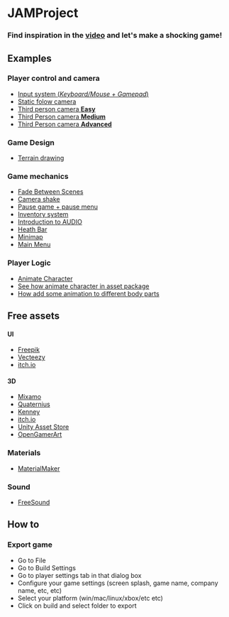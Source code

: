 # JAMProject

### Find inspiration in the [video](https://www.youtube.com/watch?v=1AYOf_f__24) and let's make a shocking game!

## Examples
### Player control and camera
* [Input system (*Keyboard/Mouse + Gamepad*)](https://www.youtube.com/watch?v=p-3S73MaDP8)
* [Static folow camera](https://www.youtube.com/watch?v=koRgU2dC5Po)
* [Third person camera **Easy**](https://www.youtube.com/watch?v=4HpC--2iowE&list=PLPV2KyIb3jR5QFsefuO2RlAgWEz6EvVi6)
* [Third Person camera **Medium**](https://www.youtube.com/watch?v=YV5KOZHsIz4)
* [Third Person camera **Advanced**](https://www.youtube.com/watch?v=537B1kJp9YQ)

### Game Design
* [Terrain drawing](https://www.youtube.com/watch?v=DbJB9534PZQ)

### Game mechanics
* [Fade Between Scenes](https://www.youtube.com/watch?v=Oadq-IrOazg)
* [Camera shake](https://www.youtube.com/watch?v=9A9yj8KnM8c)
* [Pause game + pause menu](https://www.youtube.com/watch?v=JivuXdrIHK0)
* [Inventory system](https://www.youtube.com/watch?v=w6_fetj9PIw)
* [Introduction to AUDIO](https://www.youtube.com/watch?v=6OT43pvUyfY)
* [Heath Bar](https://www.youtube.com/watch?v=BLfNP4Sc_iA)
* [Minimap](https://www.youtube.com/watch?v=28JTTXqMvOU)
* [Main Menu](https://www.youtube.com/watch?v=zc8ac_qUXQY)

### Player Logic
* [Animate Character](https://www.youtube.com/watch?v=FF6kezDQZ7s)
* [See how animate character in asset package](https://assetstore.unity.com/packages/essentials/starter-assets-third-person-character-controller-196526)
* [How add some animation to different body parts](https://www.youtube.com/watch?v=LEwYmFT3xDk&ab_channel=CodeMonkey)

## Free assets
#### UI
* [Freepik](https://www.freepik.com/free-photos-vectors/game-ui-assets)
* [Vecteezy](https://www.vecteezy.com/free-vector/game-ui)
* [itch.io](https://itch.io/game-assets/free/tag-gui)

#### 3D
* [Mixamo](https://www.mixamo.com/#/)
* [Quaternius](https://quaternius.com/index.html)
* [Kenney](https://www.kenney.nl/assets/category:3D)
* [itch.io](https://itch.io/game-assets/free/tag-3d)
* [Unity Asset Store](https://assetstore.unity.com/packages/templates/tutorials/3d-game-kit-115747)
* [OpenGamerArt](https://opengameart.org/art-search-advanced?keys=&field_art_type_tid%5B%5D=10&sort_by=count&sort_order=DESC)

### Materials
* [MaterialMaker](https://www.materialmaker.org/)

### Sound
* [FreeSound](https://freesound.org/browse/)

## How to
### Export game
* Go to File
* Go to Build Settings
* Go to player settings tab in that dialog box
* Configure your game settings (screen splash, game name, company name, etc, etc)
* Select your platform (win/mac/linux/xbox/etc etc)
* Click on build and select folder to export